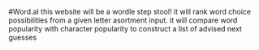 #Word.aI
this website will be a wordle step stool!
it will rank word choice possibilities from a given letter asortment input.
it will compare word popularity with character popularity 
  to construct a list of advised next guesses
